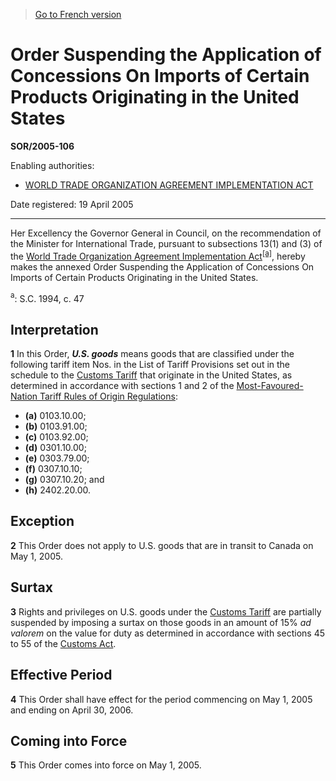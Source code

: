 > [Go to French version](/fr/Règlements/Décrets,%20ordonnances%20et%20règlements%20statutaires/2005/106.md)

# Order Suspending the Application of Concessions On Imports of Certain Products Originating in the United States

**SOR/2005-106**

Enabling authorities: 
- [WORLD TRADE ORGANIZATION AGREEMENT IMPLEMENTATION ACT](/en/Acts/Statutes%20of%20Canada/1994/c.%2047.md)

Date registered: 19 April 2005

----------

Her Excellency the Governor General in Council, on the recommendation of the Minister for International Trade, pursuant to subsections 13(1) and (3) of the [World Trade Organization Agreement Implementation Act](/en/Acts/Statutes%20of%20Canada/1994/c.%2047.md)<sup><a href='#footnotea_e'>[a]</a></sup>, hereby makes the annexed Order Suspending the Application of Concessions On Imports of Certain Products Originating in the United States.

<a name='footnotea_e'><sup>a</sup></a>: S.C. 1994, c. 47<br />




## Interpretation


**1** In this Order, ***U.S. goods*** means goods that are classified under the following tariff item Nos. in the List of Tariff Provisions set out in the schedule to the [Customs Tariff](/en/Acts/Statutes%20of%20Canada/1997/c.%2036.md) that originate in the United States, as determined in accordance with sections 1 and 2 of the [Most-Favoured-Nation Tariff Rules of Origin Regulations](/en/Regulations/Statutory%20Orders%20and%20Regulations/98/33.md):
- **(a)** 0103.10.00;
- **(b)** 0103.91.00;
- **(c)** 0103.92.00;
- **(d)** 0301.10.00;
- **(e)** 0303.79.00;
- **(f)** 0307.10.10;
- **(g)** 0307.10.20; and
- **(h)** 2402.20.00.




## Exception


**2** This Order does not apply to U.S. goods that are in transit to Canada on May 1, 2005.




## Surtax


**3** Rights and privileges on U.S. goods under the [Customs Tariff](/en/Acts/Statutes%20of%20Canada/1997/c.%2036.md) are partially suspended by imposing a surtax on those goods in an amount of 15% *ad valorem* on the value for duty as determined in accordance with sections 45 to 55 of the [Customs Act](/en/Acts/Statutes%20of%20Canada/1985/c.%201%20(2nd%20Supp.).md).




## Effective Period


**4** This Order shall have effect for the period commencing on May 1, 2005 and ending on April 30, 2006.




## Coming into Force


**5** This Order comes into force on May 1, 2005.


